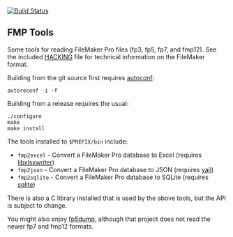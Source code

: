 [![Build Status](https://github.com/evanmiller/fmptools/workflows/build/badge.svg)](https://github.com/evanmiller/fmptools/actions)

FMP Tools
--

Some tools for reading FileMaker Pro files (fp3, fp5, fp7, and fmp12). See the
included [HACKING](./HACKING) file for technical information on the FileMaker
format.

Building from the git source first requires [autoconf](https://www.gnu.org/software/autoconf/):

```
autoreconf -i -f
```

Building from a release requires the usual:

```
./configure
make
make install
```

The tools installed to `$PREFIX/bin` include:

* `fmp2excel` - Convert a FileMaker Pro database to Excel (requires [libxlsxwriter](http://libxlsxwriter.github.io))
* `fmp2json` - Convert a FileMaker Pro database to JSON (requires [yajl](https://lloyd.github.io/yajl/))
* `fmp2sqlite` - Convert a FileMaker Pro database to SQLite (requires [sqlite](https://www.sqlite.org/index.html))

There is also a C library installed that is used by the above tools, but the
API is subject to change.

You might also enjoy [fp5dump](https://github.com/qwesda/fp5dump), although
that project does not read the newer fp7 and fmp12 formats.
